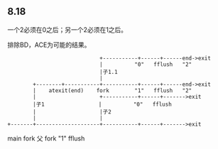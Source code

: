 ## 8.18

一个2必须在0之后；另一个2必须在1之后。

排除BD，ACE为可能的结果。





                                 +-----------+------+------end->exit
                                 |          "0"   fflush   "2"
                                 |子1.1
                                 |
            +--------+-----------+-----------+------+------end->exit
            |    atexit(end)    fork        "1"   fflush   "2"
            |                    +-----------+------+------->exit
            |子1                 |          "0"   fflush
            |                    |子2
            |                    |
    +-------+--------------------+-----------+------+------->exit
   main    fork  父             fork        "1"   fflush
